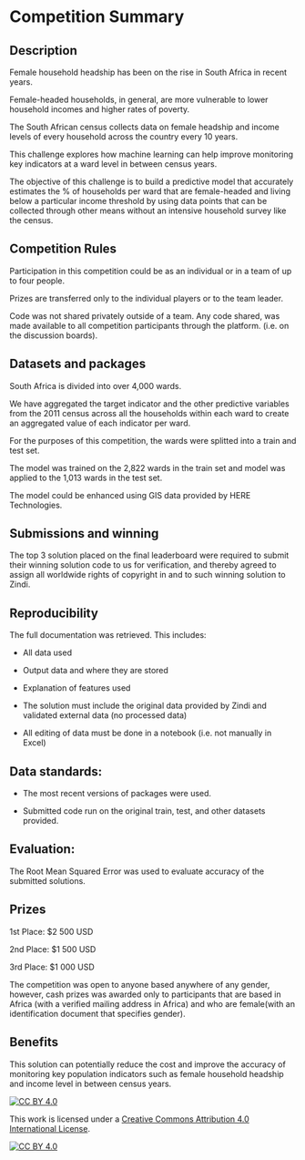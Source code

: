 
# Competition Summary

## Description

Female household headship has been on the rise in South Africa in recent years.

Female-headed households, in general, are more vulnerable to lower household incomes and higher rates of poverty.

The South African census collects data on female headship and income levels of every household across the country every 10 years.

This challenge explores how machine learning can help improve monitoring key indicators at a ward level in between census years.

The objective of this challenge is to build a predictive model that accurately estimates the % of households per ward that are female-headed and living below a particular income threshold by using data points that can be collected through other means without an intensive household survey like the census.


## Competition Rules

Participation in this competition could be as an individual or in a team of up to four people.

Prizes are transferred only to the individual players or to the team leader.

Code was not shared privately outside of a team. Any code shared, was made available to all competition participants through the platform. (i.e. on the discussion boards).


## Datasets and packages

South Africa is divided into over 4,000 wards.

We have aggregated the target indicator and the other predictive variables from the 2011 census across all the households within each ward to create an aggregated value of each indicator per ward.

For the purposes of this competition, the wards were splitted into a train and test set.

The model was trained on the 2,822 wards in the train set and model was applied to the 1,013 wards in the test set.

The model could be enhanced using GIS data provided by HERE Technologies.



## Submissions and winning

The top 3 solution placed on the final leaderboard were required to submit their winning solution code to us for verification, and thereby agreed to assign all worldwide rights of copyright in and to such winning solution to Zindi.


## Reproducibility

The full documentation was retrieved. This includes:
- All data used

- Output data and where they are stored

- Explanation of features used

- The solution must include the original data provided by Zindi and validated external data (no processed data)

- All editing of data must be done in a notebook (i.e. not manually in Excel)


## Data standards:

- The most recent versions of packages were used.

- Submitted code run on the original train, test, and other datasets provided.


## Evaluation:

The Root Mean Squared Error was used to evaluate accuracy of the submitted solutions.

## Prizes

1st Place: $2 500 USD

2nd Place: $1 500 USD

3rd Place: $1 000 USD

The competition was open to anyone based anywhere of any gender, however, cash prizes was awarded only to participants that are based in Africa (with a verified mailing address in Africa) and who are female(with an identification document that specifies gender).



## Benefits

This solution can potentially reduce the cost and improve the accuracy of monitoring key population indicators such as female household headship and income level in between census years.


[![CC BY 4.0][cc-by-shield]][cc-by]

This work is licensed under a
[Creative Commons Attribution 4.0 International License][cc-by].

[![CC BY 4.0][cc-by-image]][cc-by]

[cc-by]: http://creativecommons.org/licenses/by/4.0/
[cc-by-image]: https://i.creativecommons.org/l/by/4.0/88x31.png
[cc-by-shield]: https://img.shields.io/badge/License-CC%20BY%204.0-lightgrey.svg








